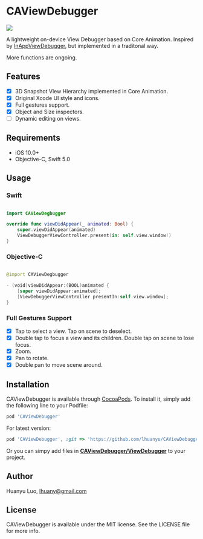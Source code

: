 # CAViewDebugger

 <img src="https://github.com/lhuanyu/CAViewDebugger/blob/master/doc/Snapshot.jpg">

A lightweight on-device View Debugger based on Core Animation. Inspired by [InAppViewDebugger](https://github.com/indragiek/InAppViewDebugger), but implemented in a traditonal way.

More functions are ongoing.

## Features

- [x] 3D Snapshot View Hierarchy implemented in Core Animation.
- [x] Original Xcode UI style and icons.
- [x] Full gestures support.
- [x] Object and Size inspectors.
- [ ] Dynamic editing on views.

## Requirements

- iOS 10.0+
- Objective-C, Swift 5.0

## Usage

### Swift

```swift

import CAViewDegbugger

override func viewDidAppear(_ animated: Bool) {
    super.viewDidAppear(animated)
    ViewDebuggerViewController.present(in: self.view.window!)
}

```

### Objective-C

```swift

@import CAViewDegbugger

- (void)viewDidAppear:(BOOL)animated {
    [super viewDidAppear:animated];
    [ViewDebuggerViewController presentIn:self.view.window];
}

```
### Full Gestures Support

- [x] Tap to select a view. Tap on scene to deselect.
- [x] Double tap to focus a view and its children. Double tap on scene to lose focus.
- [x] Zoom.
- [x] Pan to rotate.
- [x] Double pan to move scene around.

## Installation

CAViewDebugger is available through [CocoaPods](https://cocoapods.org). To install
it, simply add the following line to your Podfile:

```ruby
pod 'CAViewDebugger'
```
For latest version:

```ruby
pod 'CAViewDebugger', :git => 'https://github.com/lhuanyu/CAViewDebugger.git'
```

Or you can simpy add files in [**CAViewDebugger/ViewDebugger**](https://github.com/lhuanyu/CAViewDebugger/tree/master/CAViewDebugger/ViewDebugger) to your project.

## Author

Huanyu Luo, lhuany@gmail.com

## License

CAViewDebugger is available under the MIT license. See the LICENSE file for more info.

